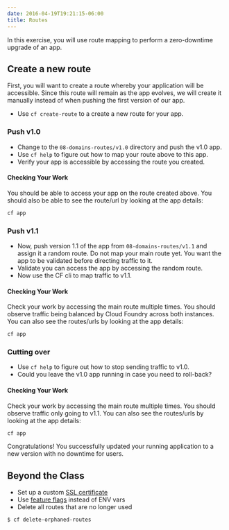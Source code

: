 ```yaml
---
date: 2016-04-19T19:21:15-06:00
title: Routes
---
```


In this exercise, you will use route mapping to perform a zero-downtime upgrade of an app.


## Create a new route

First, you will want to create a route whereby your application will be accessible.  Since this route will remain as the app evolves, we will create it manually instead of when pushing the first version of our app.

* Use `cf create-route` to a create a new route for your app.

### Push v1.0

* Change to the `08-domains-routes/v1.0` directory and push the v1.0 app.
* Use `cf help` to figure out how to map your route above to this app.  
* Verify your app is accessible by accessing the route you created.

#### Checking Your Work

You should be able to access your app on the route created above.  You should also be able to see the route/url by looking at the app details:

```sh
cf app
```

### Push v1.1

* Now, push version 1.1 of the app from `08-domains-routes/v1.1` and assign it a random route.  Do not map your main route yet.  You want the app to be validated before directing traffic to it.
* Validate you can access the app by accessing the random route.
* Now use the CF cli to map traffic to v1.1.

#### Checking Your Work

Check your work by accessing the main route multiple times.  You should observe traffic being balanced by Cloud Foundry across both instances.  You can also see the routes/urls by looking at the app details:

```sh
cf app
```

### Cutting over  

* Use `cf help` to figure out how to stop sending traffic to v1.0.
* Could you leave the v1.0 app running in case you need to roll-back?

#### Checking Your Work

Check your work by accessing the main route multiple times.  You should observe traffic only going to v1.1.  You can also see the routes/urls by looking at the app details:

```sh
cf app
```

Congratulations!  You successfully updated your running application to a new version with no downtime for users.


## Beyond the Class

  * Set up a custom [SSL certificate](http://www.selfsignedcertificate.com/)
  * Use [feature flags](https://docs.cloudfoundry.org/adminguide/listing-feature-flags.html) instead of ENV vars
  * Delete all routes that are no longer used

```bash
$ cf delete-orphaned-routes
```
